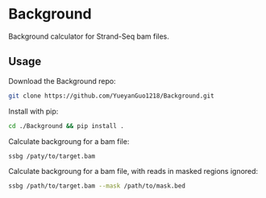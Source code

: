 # Background
Background calculator for Strand-Seq bam files.

## Usage

Download the Background repo:

```bash
git clone https://github.com/YueyanGuo1218/Background.git
```

Install with pip:

```bash
cd ./Background && pip install .
```

Calculate backgroung for a bam file:

```bash
ssbg /paty/to/target.bam
```

Calculate backgroung for a bam file, with reads in masked regions ignored:

```bash
ssbg /path/to/target.bam --mask /path/to/mask.bed
```


